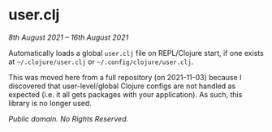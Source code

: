 # user.clj

*8th August 2021 – 16th August 2021*

Automatically loads a global `user.clj` file on REPL/Clojure start, if one
exists at `~/.clojure/user.clj` or `~/.config/clojure/user.clj`.

This was moved here from a full repository (on 2021-11-03) because I discovered
that user-level/global Clojure configs are not handled as expected (i.e. it all
gets packages with your application).  As such, this library is no longer used.

<!--
Just place the following in your global `deps.edn` file.

```clojure
;;;; ~/.clojure/deps.edn or ~/.config/clojure/deps.edn
{:deps {uk.axvr/user {:git/url "https://github.com/axvr/user.clj.git"
                      :git/sha "12e9c0dc2dbd27ae68b5a9f7be830931a532cd2f"}}
 ,,,}
```
-->

*Public domain.  No Rights Reserved.*
